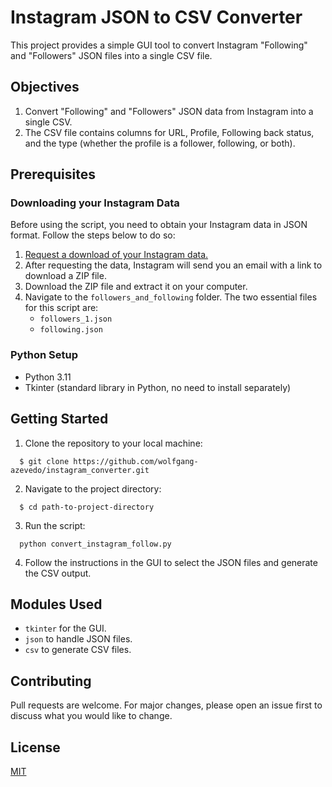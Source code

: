 # Instagram JSON to CSV Converter

This project provides a simple GUI tool to convert Instagram "Following" and "Followers" JSON files into a single CSV file.

## Objectives

1. Convert "Following" and "Followers" JSON data from Instagram into a single CSV.
2. The CSV file contains columns for URL, Profile, Following back status, and the type (whether the profile is a follower, following, or both).

## Prerequisites

### Downloading your Instagram Data

Before using the script, you need to obtain your Instagram data in JSON format. Follow the steps below to do so:

1. [Request a download of your Instagram data.](https://www.instagram.com/download/request/)
2. After requesting the data, Instagram will send you an email with a link to download a ZIP file.
3. Download the ZIP file and extract it on your computer.
4. Navigate to the `followers_and_following` folder. The two essential files for this script are:
   - `followers_1.json`
   - `following.json`

### Python Setup

- Python 3.11
- Tkinter (standard library in Python, no need to install separately)

## Getting Started

1. Clone the repository to your local machine:
```
  $ git clone https://github.com/wolfgang-azevedo/instagram_converter.git
```
2. Navigate to the project directory:
```
  $ cd path-to-project-directory
```
3. Run the script:
```
  python convert_instagram_follow.py
```
4. Follow the instructions in the GUI to select the JSON files and generate the CSV output.

## Modules Used

- `tkinter` for the GUI.
- `json` to handle JSON files.
- `csv` to generate CSV files.

## Contributing

Pull requests are welcome. For major changes, please open an issue first to discuss what you would like to change.

## License

[MIT](https://choosealicense.com/licenses/mit/)


